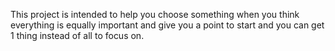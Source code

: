 This project is intended to help you choose something when you think everything is equally important and give you a point to start and you can get 1 thing instead of all to focus on.